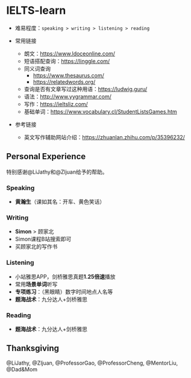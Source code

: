 # IELTS-learn

* 难易程度：`speaking > writing > listening > reading`
* 常用链接
  *  朗文：https://www.ldoceonline.com/
  *  短语搭配查询：https://linggle.com/
  *  同义词查询
     *  https://www.thesaurus.com/
     *  https://relatedwords.org/
  *  查询是否有文章写过这种用语：https://ludwig.guru/
  *  语法：http://www.yygrammar.com/
  * 写作：https://ieltsliz.com/
  * 基础单词：https://www.vocabulary.cl/StudentListsGames.htm
  
* 参考链接

  * 英文写作辅助网站介绍：https://zhuanlan.zhihu.com/p/35396232/



## Personal Experience

特别感谢@LiJathy和@Zljuan给予的帮助。

### Speaking

* **黄瀚生**（课如其名：开车、黄色笑话）

### Writing

* **Simon** > 顾家北
* Simon课程B站搜索即可 
* 买顾家北的写作书

### Listening

* 小站雅思APP，剑桥雅思真题**1.25倍速**播放
* 常用**场景单词**听写
* **专项练习**：（黑眼睛）数字时间地点人名等
* **题海战术**：九分达人+剑桥雅思

### Reading

* **题海战术**：九分达人+剑桥雅思



## Thanksgiving

@LiJathy, @Zljuan, @ProfessorGao, @ProfessorCheng, @MentorLiu, @Dad&Mom

